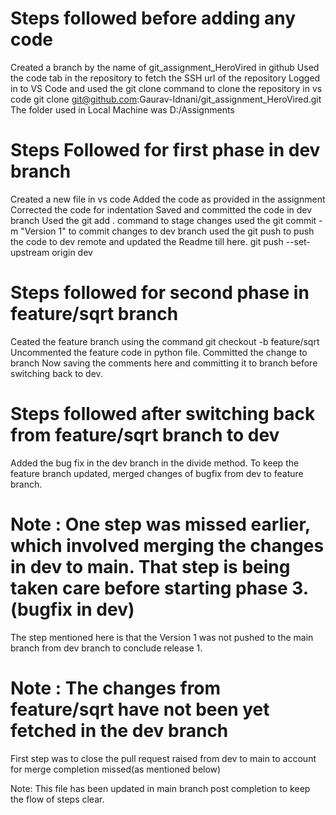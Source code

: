# Steps followed before adding any code
Created a branch by the name of git_assignment_HeroVired in github
Used the code tab in the repository to fetch the SSH url of the repository
Logged in to VS Code and used the git clone command to clone the repository in vs code 
git clone git@github.com:Gaurav-Idnani/git_assignment_HeroVired.git
The folder used in Local Machine was D:/Assignments

# Steps Followed for first phase in dev branch
Created a new file in vs code
Added the code as provided in the assignment
Corrected the code for indentation
Saved and committed the code in dev branch
Used the git add . command to stage changes
used the git commit -m "Version 1" to commit changes to dev branch
used the git push to push the code to dev remote and updated the Readme till here.
git push --set-upstream origin dev

# Steps followed for second phase in feature/sqrt branch
Ceated the feature branch using the command git checkout -b feature/sqrt
Uncommented the feature code in python file.
Committed the change to branch
Now saving the comments here and committing it to branch before switching back to dev.

# Steps followed after switching back from feature/sqrt branch to dev
Added the bug fix in the dev branch in the divide method.
To keep the feature branch updated, merged changes of bugfix from dev to feature branch.

# Note : One step was missed earlier, which involved merging the changes in dev to main. That step is being taken care before starting phase 3.(bugfix in dev)
The step mentioned here is that the Version 1 was not pushed to the main branch from dev branch to conclude release 1.


# Note : The changes from feature/sqrt have not been yet fetched in the dev branch
First step was to close the pull request raised from dev to main to account for merge completion missed(as mentioned below)

Note: This file has been updated in main branch post completion to keep the flow of steps clear.



